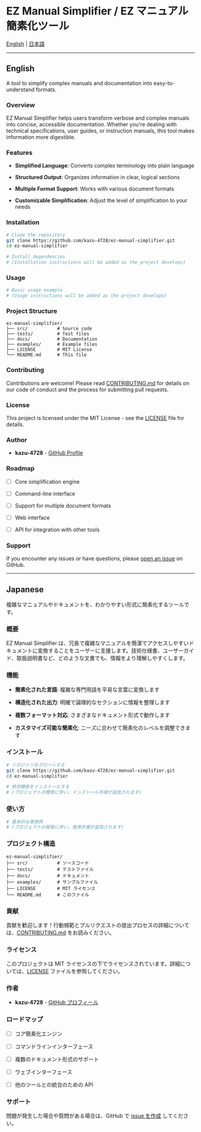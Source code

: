 ﻿# EZ Manual Simplifier / EZ マニュアル簡素化ツール

[English](#english) | [日本語](#japanese)

---

## English

A tool to simplify complex manuals and documentation into easy-to-understand formats.

### Overview

EZ Manual Simplifier helps users transform verbose and complex manuals into concise, accessible documentation. Whether you're dealing with technical specifications, user guides, or instruction manuals, this tool makes information more digestible.

### Features

- **Simplified Language**: Converts complex terminology into plain language

- **Structured Output**: Organizes information in clear, logical sections

- **Multiple Format Support**: Works with various document formats

- **Customizable Simplification**: Adjust the level of simplification to your needs

### Installation

```bash
# Clone the repository
git clone https://github.com/kazu-4728/ez-manual-simplifier.git
cd ez-manual-simplifier

# Install dependencies
# (Installation instructions will be added as the project develops)
```

### Usage

```bash
# Basic usage example
# (Usage instructions will be added as the project develops)
```

### Project Structure

``` text
ez-manual-simplifier/
├── src/           # Source code
├── tests/         # Test files
├── docs/          # Documentation
├── examples/      # Example files
├── LICENSE        # MIT License
└── README.md      # This file
```

### Contributing

Contributions are welcome! Please read [CONTRIBUTING.md](CONTRIBUTING.md) for details on our code of conduct and the process for submitting pull requests.

### License

This project is licensed under the MIT License - see the [LICENSE](LICENSE) file for details.

### Author

- **kazu-4728** - [GitHub Profile](https://github.com/kazu-4728)

### Roadmap

- [ ] Core simplification engine

- [ ] Command-line interface

- [ ] Support for multiple document formats

- [ ] Web interface

- [ ] API for integration with other tools

### Support

If you encounter any issues or have questions, please [open an issue](https://github.com/kazu-4728/ez-manual-simplifier/issues) on GitHub.

---

## Japanese

複雑なマニュアルやドキュメントを、わかりやすい形式に簡素化するツールです。

### 概要

EZ Manual Simplifier は、冗長で複雑なマニュアルを簡潔でアクセスしやすいドキュメントに変換することをユーザーに支援します。技術仕様書、ユーザーガイド、取扱説明書など、どのような文書でも、情報をより理解しやすくします。

### 機能

- **簡素化された言語**: 複雑な専門用語を平易な言葉に変換します

- **構造化された出力**: 明確で論理的なセクションに情報を整理します

- **複数フォーマット対応**: さまざまなドキュメント形式で動作します

- **カスタマイズ可能な簡素化**: ニーズに合わせて簡素化のレベルを調整できます

### インストール

```bash
# リポジトリをクローンする
git clone https://github.com/kazu-4728/ez-manual-simplifier.git
cd ez-manual-simplifier

# 依存関係をインストールする
# (プロジェクトの開発に伴い、インストール手順が追加されます)
```

### 使い方

```bash
# 基本的な使用例
# (プロジェクトの開発に伴い、使用手順が追加されます)
```

### プロジェクト構造

``` text
ez-manual-simplifier/
├── src/           # ソースコード
├── tests/         # テストファイル
├── docs/          # ドキュメント
├── examples/      # サンプルファイル
├── LICENSE        # MIT ライセンス
└── README.md      # このファイル
```

### 貢献

貢献を歓迎します！行動規範とプルリクエストの提出プロセスの詳細については、[CONTRIBUTING.md](CONTRIBUTING.md) をお読みください。

### ライセンス

このプロジェクトは MIT ライセンスの下でライセンスされています。詳細については、[LICENSE](LICENSE) ファイルを参照してください。

### 作者

- **kazu-4728** - [GitHub プロフィール](https://github.com/kazu-4728)

### ロードマップ

- [ ] コア簡素化エンジン

- [ ] コマンドラインインターフェース

- [ ] 複数のドキュメント形式のサポート

- [ ] ウェブインターフェース

- [ ] 他のツールとの統合のための API

### サポート

問題が発生した場合や質問がある場合は、GitHub で [issue を作成](https://github.com/kazu-4728/ez-manual-simplifier/issues) してください。

